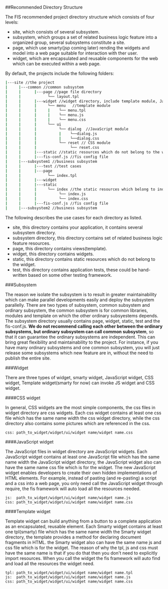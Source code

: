 ##Recommended Directory Structure

The FIS recommended project directory structure which consists of four levels:

- site, which consists of several subsystem.
- subsystem, which groups a set of related business logic feature into a organized group, several subsystems constitute a site.
- page, which use smarty(jsp coming later) rending the widgets and model into a web page suitable for interaction with ther user.
- widget, which are encapsulated and reusable components for the web which can be executed within a web page. 

By default, the projects include the following folders:

```bash
|---site //the project
|     |---common //common subsystem
|     |      |---page //page file directory
|     |            └── layout.tpl 
|     |      |---widget //widget directory, include template module, JavaScript module, CSS module, ext
|     |      |     └── menu   //template module
|     |      |     |    └── menu.tpl  
|     |      |     |    └── menu.js   
|     |      |     |    └── menu.css
|     |      |     └── ui
|     |      |          └── dialog  //JavaScript module
|     |      |          |    └──dialog.js
|     |      |          |    └──dialog.css
|     |      |          └── reset // CSS module
|     |      |               └── reset.css
|     |      |---static //static resources which do not belong to the widget
|     |      |---fis-conf.js //fis config file
|     |---subsystem1 //business subsystem
|     |      |---test //test cases
|     |      |---page
|     |            └── index.tpl 
|     |      |---widget
|     |      |---static
|     |      |     └── index //the static resources which belong to index.tpl
|     |      |          └── index.js  
|     |      |          └── index.css
|     |      |---fis-conf.js //fis config file
|     |---subsystem2 //business subsystem
```

The following describes the use cases for each directory as listed.

- site, this directory contains your application, it contains several subsystem directory.
- subsystem directory, this directory contains set of related business logic feature resources.
- page, this directory contains views(template).
- widget, this directory contains widgets.
- static, this directory contains static resources which do not belong to the widget.
- test, this directory contains application tests, these could be hand-written based on some other testing framework. 

###Subsystem

The reason we isolate the subsystem is to result in greater maintainability which can make parallel developments easily and deploy the subsystem parallelly. There are two types of subsystem, common subsystem and ordinary subsystem, the common subsystem is for common libraries, modules and template on which the other ordinary subsyestems depends. The subsystem directory usually contains page, widget, static, test and the fis-conf.js. 
**We do not recommend calling each other between the ordinary subsystems, but ordinary subsystem can call common subsystem**, so that it can guarantee the ordinary subsystems are independent. This can bring great flexibility and maintainability  to the project. For instance, if you have many ordinary subsystems and one common subsystem, you will just release some subsystems which new feature are in, without the need to publish the entire site.

###Widget

There are three types of widget, smarty widget, JavaScript widget, CSS widget, Template widget(smarty for now) can invoke JS widget and CSS widget.

####CSS widget

In general, CSS widgets are the most simple components, the css files in widget directory are css widgets. Each css widget contains at least one css file which has the same name width the css widget directory, while the css directory also contains some pictures which are referenced in the css. 

```
css: path_to_widget/widget/ui/widget name/widget name.css
```
####JavaScript widget

The JavaScript files in widget directory are JavaScript widgets. Each JavaScript widget contains at least one JavaScript file which has the same name width the JavaScript widget directory, the JavaScript widget also can have the same name css file which is for the widget. The new JavaScript widget enables developers to create their own hidden implementations of HTML elements. For example, instead of pasting (and re-pasting) a script and a css into a web page, you only need call the JavaScript widget through require, the fis framework will auto load all the resources needed. 

```
js:  path_to_widget/widget/ui/widget name/widget name.js
css: path_to_widget/widget/ui/widget name/widget name.css
```

####Template widget

Template widget can build anything from a button to a complete application as an encapsulated, reusable element. Each Smarty widget contains at least one tpl(smarty) file which has the same name width the Smarty widget directory, the template provides a method for declaring document fragments in HTML. the Smarty widget also can have the same name js and css file which is for the widget. The reason of why the tpl, js and css must have the same name is that if you do that then you don't need to explicitly import resources. When you call the widget the fis framework will auto find and load all the resources the widget need. 

```
tpl: path_to_widget/widget/ui/widget name/widget name.tpl
js:  path_to_widget/widget/ui/widget name/widget name.js
css: path_to_widget/widget/ui/widget name/widget name.css
```
